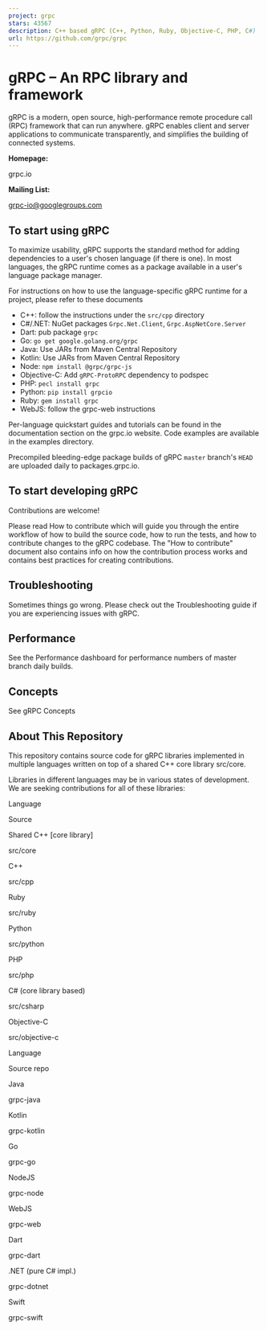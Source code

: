 ```yaml
---
project: grpc
stars: 43567
description: C++ based gRPC (C++, Python, Ruby, Objective-C, PHP, C#)
url: https://github.com/grpc/grpc
---
```


gRPC – An RPC library and framework
===================================

gRPC is a modern, open source, high-performance remote procedure call (RPC) framework that can run anywhere. gRPC enables client and server applications to communicate transparently, and simplifies the building of connected systems.

**Homepage:**

grpc.io

**Mailing List:**

grpc-io@googlegroups.com

To start using gRPC
-------------------

To maximize usability, gRPC supports the standard method for adding dependencies to a user's chosen language (if there is one). In most languages, the gRPC runtime comes as a package available in a user's language package manager.

For instructions on how to use the language-specific gRPC runtime for a project, please refer to these documents

-   C++: follow the instructions under the `src/cpp` directory
-   C#/.NET: NuGet packages `Grpc.Net.Client`, `Grpc.AspNetCore.Server`
-   Dart: pub package `grpc`
-   Go: `go get google.golang.org/grpc`
-   Java: Use JARs from Maven Central Repository
-   Kotlin: Use JARs from Maven Central Repository
-   Node: `npm install @grpc/grpc-js`
-   Objective-C: Add `gRPC-ProtoRPC` dependency to podspec
-   PHP: `pecl install grpc`
-   Python: `pip install grpcio`
-   Ruby: `gem install grpc`
-   WebJS: follow the grpc-web instructions

Per-language quickstart guides and tutorials can be found in the documentation section on the grpc.io website. Code examples are available in the examples directory.

Precompiled bleeding-edge package builds of gRPC `master` branch's `HEAD` are uploaded daily to packages.grpc.io.

To start developing gRPC
------------------------

Contributions are welcome!

Please read How to contribute which will guide you through the entire workflow of how to build the source code, how to run the tests, and how to contribute changes to the gRPC codebase. The "How to contribute" document also contains info on how the contribution process works and contains best practices for creating contributions.

Troubleshooting
---------------

Sometimes things go wrong. Please check out the Troubleshooting guide if you are experiencing issues with gRPC.

Performance
-----------

See the Performance dashboard for performance numbers of master branch daily builds.

Concepts
--------

See gRPC Concepts

About This Repository
---------------------

This repository contains source code for gRPC libraries implemented in multiple languages written on top of a shared C++ core library src/core.

Libraries in different languages may be in various states of development. We are seeking contributions for all of these libraries:

Language

Source

Shared C++ \[core library\]

src/core

C++

src/cpp

Ruby

src/ruby

Python

src/python

PHP

src/php

C# (core library based)

src/csharp

Objective-C

src/objective-c

Language

Source repo

Java

grpc-java

Kotlin

grpc-kotlin

Go

grpc-go

NodeJS

grpc-node

WebJS

grpc-web

Dart

grpc-dart

.NET (pure C# impl.)

grpc-dotnet

Swift

grpc-swift
